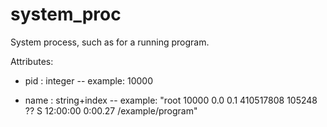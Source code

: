 # system_proc

System process, such as for a running program.

Attributes:

* pid : integer -- example: 10000

* name : string+index -- example: "root 10000 0.0 0.1 410517808 105248 ?? S 12:00:00 0:00.27 /example/program"

